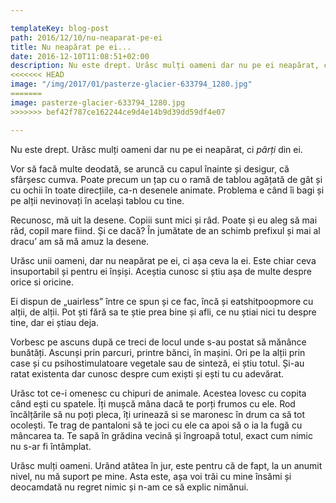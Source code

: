 ```yaml
---

templateKey: blog-post
path: 2016/12/10/nu-neaparat-pe-ei
title: Nu neapărat pe ei...
date: 2016-12-10T11:08:51+02:00
description: Nu este drept. Urăsc mulți oameni dar nu pe ei neapărat, ci pârți din ei.Vor să facă multe deodată, se aruncă cu capul înainte și desigur, că sfârșesc cumva. Poate precum un țap c
<<<<<<< HEAD
image: "/img/2017/01/pasterze-glacier-633794_1280.jpg"
=======
image: pasterze-glacier-633794_1280.jpg
>>>>>>> bef42f787ce162244ce9d4e14b9d39dd59df4e07

---
```

Nu este drept. Urăsc mulți oameni dar nu pe ei neapărat, ci *pârți* din ei.

Vor să facă multe deodată, se aruncă cu capul înainte și desigur, că sfârșesc cumva. Poate precum un țap cu o ramă de tablou agățată de gât și cu ochii în toate direcțiile, ca-n desenele animate. Problema e când îi bagi și pe alții nevinovați în același tablou cu tine. 

Recunosc, mă uit la desene. Copiii sunt mici și râd. Poate și eu aleg să mai râd, copil mare fiind. Și ce dacă? În jumătate de an schimb prefixul și mai al dracu’ am să mă amuz la desene.

Urăsc unii oameni, dar nu neapărat pe ei, ci așa ceva la ei. Este chiar ceva insuportabil și pentru ei înșiși. Aceștia cunosc si știu așa de multe despre orice si oricine. 

Ei dispun de „uairless” între ce spun și ce fac, încă și eatshitpoopmore cu alții, de alții. Pot ști fără sa te știe prea bine și afli, ce nu știai nici tu despre tine, dar ei știau deja.

 Vorbesc pe ascuns după ce treci de locul unde s-au postat să mănânce bunătăți. Ascunși prin parcuri, printre bănci, în mașini. Ori  pe la alții prin case și cu  psihostimulatoare vegetale sau de sinteză, ei știu totul. Și-au ratat existenta dar cunosc despre cum exiști și ești tu cu adevărat.

Urăsc tot ce-i omenesc cu chipuri de animale. Acestea lovesc cu copita când ești cu spatele. Îți mușcă mâna dacă te porți frumos cu ele. Rod încălțările să nu poți pleca, îți urinează si se maronesc în drum ca să tot ocolești. Te trag de pantaloni să te joci cu ele ca apoi să o ia la fugă cu mâncarea ta. Te sapă în grădina vecină și îngroapă totul, exact cum nimic nu s-ar fi întâmplat. 

Urăsc mulți oameni. Urând atâtea în jur, este pentru că de fapt, la un anumit nivel, nu mă suport pe mine. Asta este, așa voi trăi cu mine însămi și deocamdată nu regret nimic și n-am ce să explic nimănui.


